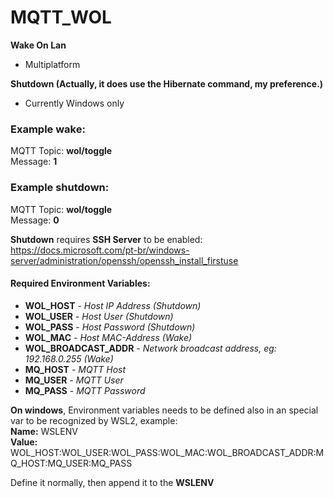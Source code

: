 # MQTT_WOL  
**Wake On Lan**  
- Multiplatform  

**Shutdown (Actually, it does use the Hibernate command, my preference.)**  
- Currently Windows only

### Example wake:
MQTT Topic: **wol/toggle**  
Message: **1**

### Example shutdown:
MQTT Topic: **wol/toggle**  
Message: **0**

**Shutdown** requires **SSH Server** to be enabled: https://docs.microsoft.com/pt-br/windows-server/administration/openssh/openssh_install_firstuse

#### Required Environment Variables:
- **WOL_HOST** - _Host IP Address (Shutdown)_
- **WOL_USER** - _Host User (Shutdown)_
- **WOL_PASS** - _Host Password (Shutdown)_
- **WOL_MAC** - _Host MAC-Address (Wake)_
- **WOL_BROADCAST_ADDR** - _Network broadcast address, eg: 192.168.0.255 (Wake)_
- **MQ_HOST** - _MQTT Host_
- **MQ_USER** - _MQTT User_
- **MQ_PASS** - _MQTT Password_

**On windows**, Environment variables needs to be defined also in an special var to be recognized by WSL2, example:  
**Name:** WSLENV  
**Value:** WOL_HOST:WOL_USER:WOL_PASS:WOL_MAC:WOL_BROADCAST_ADDR:MQ_HOST:MQ_USER:MQ_PASS  

Define it normally, then append it to the **WSLENV**    
